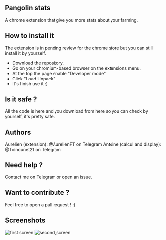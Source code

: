 ## Pangolin stats

A chrome extension that give you more stats about your farming.

## How to install it

The extension is in pending review for the chrome store but you can still install it by yourself.

- Download the repository.
- Go on your chromium-based browser on the extensions menu.
- At the top the page enable "Developer mode"
- Click "Load Unpack".
- It's finish use it :)

## Is it safe ?

All the code is here and you download from here so you can check by yourself, it's pretty safe.

## Authors

Aurelien (extension): @AurelienFT on Telegram
Antoine (calcul and display): @Toinounet21 on Telegram

## Need help ?

Contact me on Telegram or open an issue.

## Want to contribute ?

Feel free to open a pull request ! :)

## Screenshots

![first screen](https://i.imgur.com/iql2AwG.png)
![second_screen](https://i.imgur.com/x1Elij5.png)
